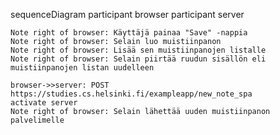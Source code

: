 sequenceDiagram
    participant browser
    participant server

    Note right of browser: Käyttäjä painaa "Save" -nappia
    Note right of browser: Selain luo muistiinpanon
    Note right of browser: Lisää sen muistiinpanojen listalle
    Note right of browser: Selain piirtää ruudun sisällön eli muistiinpanojen listan uudelleen
    
    browser->>server: POST https://studies.cs.helsinki.fi/exampleapp/new_note_spa
    activate server
    Note right of browser: Selain lähettää uuden muistiinpanon palvelimelle
    